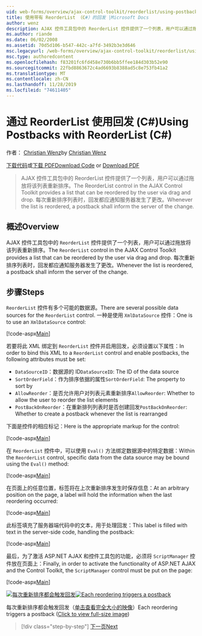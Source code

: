 ```yaml
---
uid: web-forms/overview/ajax-control-toolkit/reorderlist/using-postbacks-with-reorderlist-cs
title: 使用带有 ReorderList （C#）的回发 |Microsoft Docs
author: wenz
description: AJAX 控件工具包中的 ReorderList 控件提供了一个列表，用户可以通过拖放将该列表重新排序。 每次重新排序列表时，po 。
ms.author: riande
ms.date: 06/02/2008
ms.assetid: 70d5d106-b547-442c-a7fd-3492b3e3d646
msc.legacyurl: /web-forms/overview/ajax-control-toolkit/reorderlist/using-postbacks-with-reorderlist-cs
msc.type: authoredcontent
ms.openlocfilehash: f83201fc6fd458e730b6bb5ffee184d303b52e90
ms.sourcegitcommit: 22fbd8863672c4ad6693b8388ad5c8e753fb41a2
ms.translationtype: MT
ms.contentlocale: zh-CN
ms.lasthandoff: 11/28/2019
ms.locfileid: "74611405"
---
```

# <a name="using-postbacks-with-reorderlist-c"></a><span data-ttu-id="56f5b-104">通过 ReorderList 使用回发 (C#)</span><span class="sxs-lookup"><span data-stu-id="56f5b-104">Using Postbacks with ReorderList (C#)</span></span>

<span data-ttu-id="56f5b-105">作者： [Christian Wenz](https://github.com/wenz)</span><span class="sxs-lookup"><span data-stu-id="56f5b-105">by [Christian Wenz](https://github.com/wenz)</span></span>

<span data-ttu-id="56f5b-106">[下载代码](https://download.microsoft.com/download/9/3/f/93f8daea-bebd-4821-833b-95205389c7d0/ReorderList4.cs.zip)或[下载 PDF](https://download.microsoft.com/download/2/d/c/2dc10e34-6983-41d4-9c08-f78f5387d32b/reorderlist4CS.pdf)</span><span class="sxs-lookup"><span data-stu-id="56f5b-106">[Download Code](https://download.microsoft.com/download/9/3/f/93f8daea-bebd-4821-833b-95205389c7d0/ReorderList4.cs.zip) or [Download PDF](https://download.microsoft.com/download/2/d/c/2dc10e34-6983-41d4-9c08-f78f5387d32b/reorderlist4CS.pdf)</span></span>

> <span data-ttu-id="56f5b-107">AJAX 控件工具包中的 ReorderList 控件提供了一个列表，用户可以通过拖放将该列表重新排序。</span><span class="sxs-lookup"><span data-stu-id="56f5b-107">The ReorderList control in the AJAX Control Toolkit provides a list that can be reordered by the user via drag and drop.</span></span> <span data-ttu-id="56f5b-108">每次重新排序列表时，回发都应通知服务器发生了更改。</span><span class="sxs-lookup"><span data-stu-id="56f5b-108">Whenever the list is reordered, a postback shall inform the server of the change.</span></span>

## <a name="overview"></a><span data-ttu-id="56f5b-109">概述</span><span class="sxs-lookup"><span data-stu-id="56f5b-109">Overview</span></span>

<span data-ttu-id="56f5b-110">AJAX 控件工具包中的 `ReorderList` 控件提供了一个列表，用户可以通过拖放将该列表重新排序。</span><span class="sxs-lookup"><span data-stu-id="56f5b-110">The `ReorderList` control in the AJAX Control Toolkit provides a list that can be reordered by the user via drag and drop.</span></span> <span data-ttu-id="56f5b-111">每次重新排序列表时，回发都应通知服务器发生了更改。</span><span class="sxs-lookup"><span data-stu-id="56f5b-111">Whenever the list is reordered, a postback shall inform the server of the change.</span></span>

## <a name="steps"></a><span data-ttu-id="56f5b-112">步骤</span><span class="sxs-lookup"><span data-stu-id="56f5b-112">Steps</span></span>

<span data-ttu-id="56f5b-113">`ReorderList` 控件有多个可能的数据源。</span><span class="sxs-lookup"><span data-stu-id="56f5b-113">There are several possible data sources for the `ReorderList` control.</span></span> <span data-ttu-id="56f5b-114">一种是使用 `XmlDataSource` 控件：</span><span class="sxs-lookup"><span data-stu-id="56f5b-114">One is to use an `XmlDataSource` control:</span></span>

[!code-aspx[Main](using-postbacks-with-reorderlist-cs/samples/sample1.aspx)]

<span data-ttu-id="56f5b-115">若要将此 XML 绑定到 `ReorderList` 控件并启用回发，必须设置以下属性：</span><span class="sxs-lookup"><span data-stu-id="56f5b-115">In order to bind this XML to a `ReorderList` control and enable postbacks, the following attributes must be set:</span></span>

- <span data-ttu-id="56f5b-116">`DataSourceID`：数据源的 ID</span><span class="sxs-lookup"><span data-stu-id="56f5b-116">`DataSourceID`: The ID of the data source</span></span>
- <span data-ttu-id="56f5b-117">`SortOrderField`：作为排序依据的属性</span><span class="sxs-lookup"><span data-stu-id="56f5b-117">`SortOrderField`: The property to sort by</span></span>
- <span data-ttu-id="56f5b-118">`AllowReorder`：是否允许用户对列表元素重新排序</span><span class="sxs-lookup"><span data-stu-id="56f5b-118">`AllowReorder`: Whether to allow the user to reorder the list elements</span></span>
- <span data-ttu-id="56f5b-119">`PostBackOnReorder`：在重新排列列表时是否创建回发</span><span class="sxs-lookup"><span data-stu-id="56f5b-119">`PostBackOnReorder`: Whether to create a postback whenever the list is rearranged</span></span>

<span data-ttu-id="56f5b-120">下面是控件的相应标记：</span><span class="sxs-lookup"><span data-stu-id="56f5b-120">Here is the appropriate markup for the control:</span></span>

[!code-aspx[Main](using-postbacks-with-reorderlist-cs/samples/sample2.aspx)]

<span data-ttu-id="56f5b-121">在 `ReorderList` 控件中，可以使用 `Eval()` 方法绑定数据源中的特定数据：</span><span class="sxs-lookup"><span data-stu-id="56f5b-121">Within the `ReorderList` control, specific data from the data source may be bound using the `Eval()` method:</span></span>

[!code-aspx[Main](using-postbacks-with-reorderlist-cs/samples/sample3.aspx)]

<span data-ttu-id="56f5b-122">在页面上的任意位置，标签将在上次重新排序发生时保存信息：</span><span class="sxs-lookup"><span data-stu-id="56f5b-122">At an arbitrary position on the page, a label will hold the information when the last reordering occurred:</span></span>

[!code-aspx[Main](using-postbacks-with-reorderlist-cs/samples/sample4.aspx)]

<span data-ttu-id="56f5b-123">此标签填充了服务器端代码中的文本，用于处理回发：</span><span class="sxs-lookup"><span data-stu-id="56f5b-123">This label is filled with text in the server-side code, handling the postback:</span></span>

[!code-aspx[Main](using-postbacks-with-reorderlist-cs/samples/sample5.aspx)]

<span data-ttu-id="56f5b-124">最后，为了激活 ASP.NET AJAX 和控件工具包的功能，必须将 `ScriptManager` 控件放在页面上：</span><span class="sxs-lookup"><span data-stu-id="56f5b-124">Finally, in order to activate the functionality of ASP.NET AJAX and the Control Toolkit, the `ScriptManager` control must be put on the page:</span></span>

[!code-aspx[Main](using-postbacks-with-reorderlist-cs/samples/sample6.aspx)]

<span data-ttu-id="56f5b-125">[![每次重新排序都会触发回发](using-postbacks-with-reorderlist-cs/_static/image2.png)](using-postbacks-with-reorderlist-cs/_static/image1.png)</span><span class="sxs-lookup"><span data-stu-id="56f5b-125">[![Each reordering triggers a postback](using-postbacks-with-reorderlist-cs/_static/image2.png)](using-postbacks-with-reorderlist-cs/_static/image1.png)</span></span>

<span data-ttu-id="56f5b-126">每次重新排序都会触发回发（[单击查看完全大小的映像](using-postbacks-with-reorderlist-cs/_static/image3.png)）</span><span class="sxs-lookup"><span data-stu-id="56f5b-126">Each reordering triggers a postback ([Click to view full-size image](using-postbacks-with-reorderlist-cs/_static/image3.png))</span></span>

> [!div class="step-by-step"]
> [<span data-ttu-id="56f5b-127">下一页</span><span class="sxs-lookup"><span data-stu-id="56f5b-127">Next</span></span>](drag-and-drop-via-reorderlist-cs.md)
